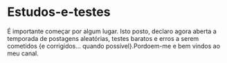 # Estudos-e-testes
 É importante começar por algum lugar. Isto posto, declaro agora aberta a temporada de postagens aleatórias, testes baratos e erros a serem cometidos {e corrigidos... quando possível}.Pordoem-me e bem vindos ao meu canal.
